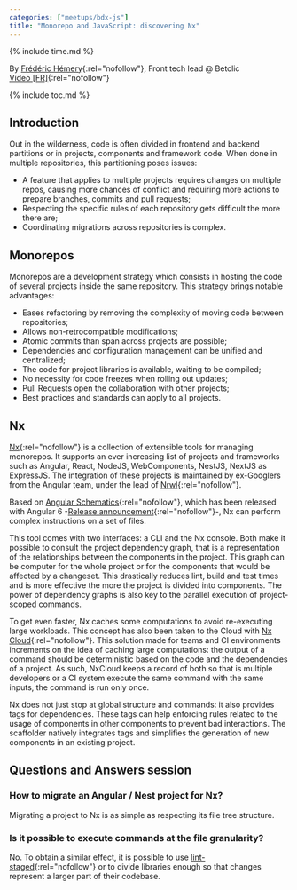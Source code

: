 ```yaml
---
categories: ["meetups/bdx-js"]
title: "Monorepo and JavaScript: discovering Nx"
---
```


{% include time.md %}

By [Frédéric Hémery](https://twitter.com/FredericHemery){:rel="nofollow"}, Front tech lead @ Betclic  
[Video \[FR\]](https://www.youtube.com/watch?v=mrlxUNlgJQU){:rel="nofollow"}

{% include toc.md %}

## Introduction

Out in the wilderness, code is often divided in frontend and backend partitions or in projects, components
and framework code. When done in multiple repositories, this partitioning poses issues:

- A feature that applies to multiple projects requires changes on multiple repos, causing more chances of conflict and
  requiring more actions to prepare branches, commits and pull requests;
- Respecting the specific rules of each repository gets difficult the more there are;
- Coordinating migrations across repositories is complex.

## Monorepos

Monorepos are a development strategy which consists in hosting the code of several projects inside the same repository.
This strategy brings notable advantages:

- Eases refactoring by removing the complexity of moving code between repositories;
- Allows non-retrocompatible modifications;
- Atomic commits than span across projects are possible;
- Dependencies and configuration management can be unified and centralized;
- The code for project libraries is available, waiting to be compiled;
- No necessity for code freezes when rolling out updates;
- Pull Requests open the collaboration with other projects;
- Best practices and standards can apply to all projects.

## Nx

[Nx](https://nx.dev/){:rel="nofollow"} is a collection of extensible tools for managing monorepos. It supports an ever
increasing list of projects and frameworks such as Angular, React, NodeJS, WebComponents, NestJS, NextJS as ExpressJS.
The integration of these projects is maintained by ex-Googlers from the Angular team, under the lead of [Nrwl](https://nrwl.io/){:rel="nofollow"}.

Based on [Angular Schematics](https://angular.io/guide/schematics){:rel="nofollow"}, which has been released with
Angular 6 -[Release announcement](https://blog.angular.io/version-6-of-angular-now-available-cc56b0efa7a4){:rel="nofollow"}-,
Nx can perform complex instructions on a set of files.

This tool comes with two interfaces: a CLI and the Nx console. Both make it possible to consult the project dependency
graph, that is a representation of the relationships between the components in the project. This graph can be computer
for the whole project or for the components that would be affected by a changeset. This drastically reduces lint, build
and test times and is more effective the more the project is divided into components. The power of dependency graphs is
also key to the parallel execution of project-scoped commands.

To get even faster, Nx caches some computations to avoid re-executing large workloads. This concept has also been taken
to the Cloud with [Nx Cloud](https://nx.app/){:rel="nofollow"}. This solution made for teams and CI environments
increments on the idea of caching large computations: the output of a command should be deterministic based on the code
and the dependencies of a project. As such, NxCloud keeps a record of both so that is multiple developers or a CI system
execute the same command with the same inputs, the command is run only once.

Nx does not just stop at global structure and commands: it also provides tags for dependencies. These tags can help
enforcing rules related to the usage of components in other components to prevent bad interactions. The scaffolder
natively integrates tags and simplifies the generation of new components in an existing project.

## Questions and Answers session

### How to migrate an Angular / Nest project for Nx?

Migrating a project to Nx is as simple as respecting its file tree structure.

### Is it possible to execute commands at the file granularity?

No. To obtain a similar effect, it is possible to use [lint-staged](https://github.com/okonet/lint-staged){:rel="nofollow"}
or to divide libraries enough so that changes represent a larger part of their codebase.